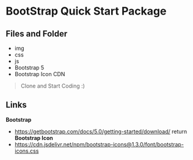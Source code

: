 # BootStrap Quick Start Package

## Files and Folder
- img
- css
- js
- Bootstrap 5
- Bootstrap Icon CDN

> Clone and Start Coding :)

## Links

**Bootstrap**
- https://getbootstrap.com/docs/5.0/getting-started/download/  return
**Bootstrap Icon**
- https://cdn.jsdelivr.net/npm/bootstrap-icons@1.3.0/font/bootstrap-icons.css